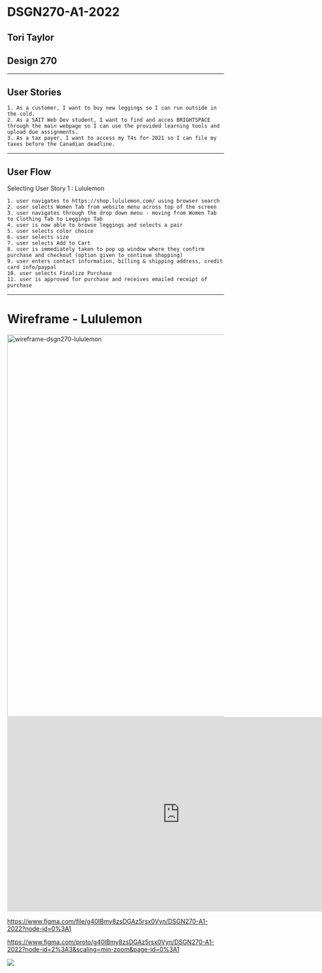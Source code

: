 # DSGN270-A1-2022
## Tori Taylor
## Design 270
______

## User Stories
    1. As a customer, I want to buy new leggings so I can run outside in the cold.
    2. As a SAIT Web Dev student, I want to find and acces BRIGHTSPACE through the main webpage so I can use the provided learning tools and upload due assignments.
    3. As a tax payer, I want to access my T4s for 2021 so I can file my taxes before the Canadian deadline.
______

## User Flow
Selecting User Story 1 : Lululemon

    1. user navigates to https://shop.lululemon.com/ using browser search
    2. user selects Women Tab from website menu across top of the screen
    3. user navigates through the drop down menu - moving from Women Tab to Clothing Tab to Leggings Tab
    4. user is now able to browse leggings and selects a pair
    5. user selects color choice
    6. user selects size
    7. user selects Add to Cart
    8. user is immediately taken to pop up window where they confirm purchase and checkout (option given to continue shopping)
    9. user enters contact information, billing & shipping address, credit card info/paypal
    10. user selects Finalize Purchase
    11. user is approved for purchase and receives emailed receipt of purchase

_______
# Wireframe - Lululemon

<img width="888" alt="wireframe-dsgn270-lululemon" src="https://user-images.githubusercontent.com/97468502/150631347-24cf21d1-ecf6-4b9c-a158-969feff42bfd.png">


<iframe style="border: 1px solid rgba(0, 0, 0, 0.1);" width="800" height="450" src="https://www.figma.com/embed?embed_host=share&url=https%3A%2F%2Fwww.figma.com%2Ffile%2Fg40IBmy8zsDGAz5rsx0Vyn%2FDSGN270-A1-2022%3Fnode-id%3D0%253A1" allowfullscreen></iframe>

https://www.figma.com/file/g40IBmy8zsDGAz5rsx0Vyn/DSGN270-A1-2022?node-id=0%3A1

https://www.figma.com/proto/g40IBmy8zsDGAz5rsx0Vyn/DSGN270-A1-2022?node-id=2%3A3&scaling=min-zoom&page-id=0%3A1

<img src="wirerfame-dsgn270-lululemon.png">





